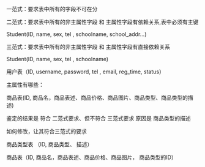 一范式：要求表中所有的字段不可在分

二范式：要求表中所有的非主属性字段 和 主属性字段有依赖关系,表中必须有主键

Student(ID, name, sex, tel , schoolname, school_addr...)

三范式：要求表中所有的非主属性字段 和 主属性字段有直接依赖关系

Student(ID, name, sex, tel , schoolname)


用户表（ID, username,  password, tel , email, reg_time, status）

主属性有哪些：

商品表(ID, 商品名，商品表述、商品价格、商品图片、商品类型、商品类型的描述)

鉴定的结果是  符合 二范式要求、但不符合 三范式要求 原因是 商品类型的描述

如何修改，让其符合三范式的要求

商品类型表 （ID, 商品类型、 描述）

商品表（ID, 商品名，商品表述、商品价格、商品图片， 商品类型的ID）

